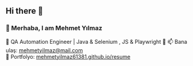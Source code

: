 ## Hi there 👋

### 👋 Merhaba, I am  Mehmet Yılmaz
🔭 QA Automation Engineer | Java & Selenium , JS & Playwright
🌱 
📫 Bana ulaş: mehmetyilmaz@mail.com  
🚀 Portfolyo: [mehmetyilmaz61381.github.io/resume](https://mehmetyilmaz61381.github.io/resume/)
